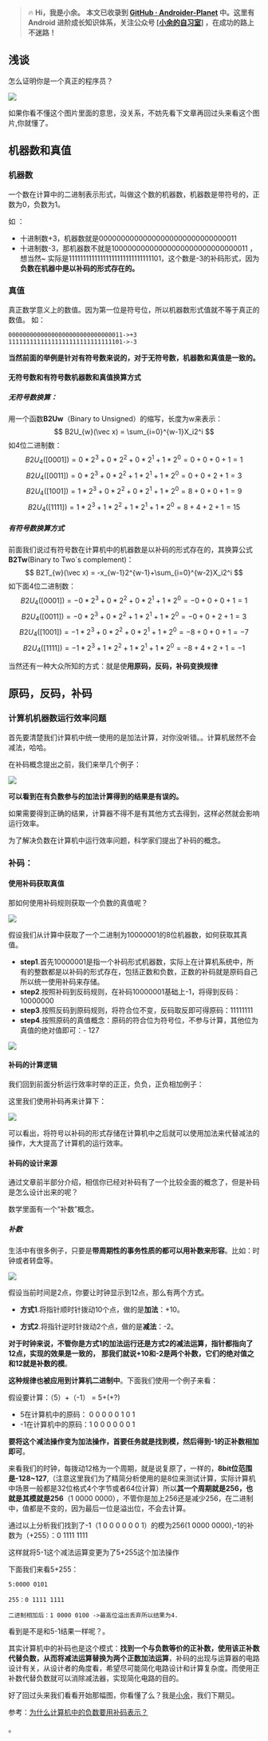 > 🔥 **Hi，我是小余。**
> **本文已收录到 [GitHub · Androider-Planet](https://github.com/ByteYuhb/Androider-Planet) 中。这里有 Android 进阶成长知识体系，关注公众号 [[小余的自习室](https://mp.weixin.qq.com/s?__biz=MzkwODI1NDEwMA==&mid=2247483986&idx=1&sn=57136c9c062caa1026edf9ed35915c2b&chksm=c0cd8ca9f7ba05bfcfadad10bd97006bbb57afdd048c9c46fe57d122af834f569aa9d8df0e48&token=2142008574&lang=zh_CN#rd)] ，在成功的路上不迷路！**

## 浅谈

怎么证明你是一个真正的程序员？

![](https://picgo-test-yuhb.oss-cn-shanghai.aliyuncs.com/imgs/%E6%80%8E%E4%B9%88%E8%AF%81%E6%98%8E%E8%87%AA%E5%B7%B1%E6%98%AF%E4%B8%80%E4%B8%AA%E7%9C%9F%E6%AD%A3%E7%9A%84%E7%A8%8B%E5%BA%8F%E5%91%98.png)

如果你看不懂这个图片里面的意思，没关系，不妨先看下文章再回过头来看这个图片,你就懂了。



## 机器数和真值

### 机器数

一个数在计算中的二进制表示形式，叫做这个数的机器数，机器数是带符号的，正数为0，负数为1。

如 ：

- 十进制数+3，机器数就是00000000000000000000000000000011
- 十进制数-3，那机器数不就是10000000000000000000000000000011 ，想当然~
  实际是11111111111111111111111111111101，这个数是-3的补码形式，因为**负数在机器中是以补码的形式存在的。**

### 真值

真正数学意义上的数值。因为第一位是符号位，所以机器数形式值就不等于真正的数值。
如：

```
00000000000000000000000000000011->+3
11111111111111111111111111111101->-3
```

**当然前面的举例是针对有符号数来说的，对于无符号数，机器数和真值是一致的。**

#### 无符号数和有符号数机器数和真值换算方式

##### 无符号数换算：

用一个函数**B2Uw**（Binary to Unsigned）的缩写，长度为w来表示：
$$
B2U_{w}(\vec x) = \sum_{i=0}^{w-1}X_i2^i
$$
如4位二进制数：
$$
B2U_4([0001]) = 0*2^3+0*2^2+0*2^1+1*2^0 = 0+0+0+1 =1
$$
$$
B2U_4([0011]) = 0*2^3+0*2^2+1*2^1+1*2^0 = 0+0+2+1 = 3
$$
$$
B2U_4([1001]) = 1*2^3+0*2^2+0*2^1+1*2^0 = 8+0+0+1 =9
$$
$$
B2U_4([1111]) = 1*2^3+1*2^2+1*2^1+1*2^0 = 8+4+2+1 =15
$$

##### 有符号数换算方式

前面我们说过有符号数在计算机中的机器数是以补码的形式存在的，其换算公式**B2Tw**(Binary to Two`s complement)：
$$
B2T_{w}(\vec x) = -x_{w-1}2^{w-1}+\sum_{i=0}^{w-2}X_i2^i
$$
如下面4位二进制数：
$$
B2U_4([0001]) = -0*2^3+0*2^2+0*2^1+1*2^0 = -0 +0+0+1 =1
$$
$$
B2U_4([0011]) = -0*2^3+0*2^2+1*2^1+1*2^0 = -0+0+2+1 =3
$$
$$
B2U_4([1001]) = -1*2^3+0*2^2+0*2^1+1*2^0 = -8+0+0+1=-7
$$
$$
B2U_4([1111]) = -1*2^3+1*2^2+1*2^1+1*2^0 = -8+4+2+1=-1
$$

当然还有一种大众所知的方式：就是使**用原码，反码，补码变换规律**

## 原码，反码，补码

### 计算机机器数运行效率问题

首先要清楚我们计算机中统一使用的是加法计算，对你没听错。。计算机居然不会减法，哈哈。

在补码概念提出之前，我们来举几个例子：

![](https://picgo-test-yuhb.oss-cn-shanghai.aliyuncs.com/imgs/%E6%B2%A1%E6%9C%89%E8%A1%A5%E7%A0%81%E7%9A%84%E8%AE%A1%E7%AE%97.drawio.png)

**可以看到在有负数参与的加法计算得到的结果是有误的。**

如果需要得到正确的结果，计算器不得不是有其他方式去得到，这样必然就会影响运行效率。

为了解决负数在计算机中运行效率问题，科学家们提出了补码的概念。

### 补码：

#### 使用补码获取真值

那如何使用补码规则获取一个负数的真值呢？

![](https://picgo-test-yuhb.oss-cn-shanghai.aliyuncs.com/imgs/%E5%8E%9F%E7%A0%81%E5%8F%8D%E7%A0%81%E8%A1%A5%E7%A0%81%E5%8F%98%E5%8C%96.drawio.png)

假设我们从计算中获取了一个二进制为10000001的8位机器数，如何获取其真值。

- **step1**.首先10000001是指一个补码形式机器数，实际上在计算机系统中，所有的整数都是以补码的形式存在，包括正数和负数，正数的补码就是原码自己所以统一使用补码来存储。
- **step2**.按照补码到反码规则，在补码10000001基础上-1，将得到反码：10000000
- **step3**.按照反码到原码规则，将符合位不变，反码取反即可得原码：11111111
- **step4**.按照原码的真值概念：原码的符合位为符号位，不参与计算，其他位为真值的绝对值即可：- 127

![](https://picgo-test-yuhb.oss-cn-shanghai.aliyuncs.com/imgs/%E7%9C%9F%E5%80%BC%E6%8E%A8%E7%AE%97.drawio.png)

#### 补码的计算逻辑

我们回到前面分析运行效率时举的正正，负负，正负相加例子：

这里我们使用补码再来计算下：

![](https://picgo-test-yuhb.oss-cn-shanghai.aliyuncs.com/imgs/%E8%A1%A5%E7%A0%81%E8%AE%A1%E7%AE%97.drawio.png)

可以看出，将符号以补码的形式存储在计算机中之后就可以使用加法来代替减法的操作，大大提高了计算机的运行效率。

#### 补码的设计来源

通过文章前半部分介绍，相信你已经对补码有了一个比较全面的概念了，但是补码是怎么设计出来的呢？

数学里面有一个“补数”概念。

##### 补数

生活中有很多例子，只要是**带周期性的事务性质的都可以用补数来形容**。比如：时钟或者转盘等。

![](https://picgo-test-yuhb.oss-cn-shanghai.aliyuncs.com/imgs/%E6%97%B6%E9%92%9F3.jpg)

假设当前时间是2点，你要让时钟显示到12点，那么有两个方式。

- **方式1**.将指针顺时针拨动10个点，做的是**加法**：+10。

- **方式2**.将指针逆时针拨动2个点，做的是**减法**：-2。

**对于时钟来说，不管你是方式1的加法运行还是方式2的减法运算，指针都指向了12点，实现的效果是一致的，**
**那我们就说+10和-2是两个补数，它们的绝对值之和12就是补数的模**。

**这种规律也被应用到计算机二进制中**。下面我们使用一个例子来看：

假设要计算：（5）+（-1） = 5+(+?)

- 5在计算机中的原码： 0  0 0  0 0 1 0 1
- -1在计算机中的原码：1 0 0 0 0 0 0  1

**要将这个减法操作变为加法操作，首要任务就是找到模，然后得到-1的正补数相加即可**。



来看我们的时钟，每拨动12格为一个周期，就是说复原了，一样的，**8bit位范围是-128~127**,（注意这里我们为了精简分析使用的是8位来测试计算，实际计算机中场景一般都是32位格式4个字节或者64位计算）所以**其一个周期就是256，也就是其模就是256**（1 0000 0000），不管你是加上256还是减少256，在二进制中，值都是不变的，因为最后一位是溢出位，不会去计算。

通过以上分析我们找到了-1（1 0 0 0  0 0 0  1）的模为256(1 0000 0000),-1的补数为（+255）：0 1111 1111

这样就将5-1这个减法运算变更为了5+255这个加法操作

下面我们来看5+255：

```
5:0000 0101

255：0 1111 1111 

二进制相加后：1 0000 0100 ->最高位溢出丢弃所以结果为4.
```

看到是不是和5-1结果一样呢？。

其实计算机中的补码也是这个模式：**找到一个与负数等价的正补数，使用该正补数代替负数，从而将减法运算替换为两个正数加法运算**，补码的出现与运算器的电路设计有关，从设计者的角度看，希望尽可能简化电路设计和计算复杂度。而使用正补数代替负数就可以消除减法器，实现简化电路的目的。

好了回过头来我们看看开始那幅图，你看懂了么？我是[小余](https://mp.weixin.qq.com/s?__biz=MzkwODI1NDEwMA==&mid=2247483986&idx=1&sn=57136c9c062caa1026edf9ed35915c2b&chksm=c0cd8ca9f7ba05bfcfadad10bd97006bbb57afdd048c9c46fe57d122af834f569aa9d8df0e48&token=2142008574&lang=zh_CN#rd)，我们下期见。



参考：[为什么计算机中的负数要用补码表示？](https://juejin.cn/post/7169966346753540103#heading-9)





































。







